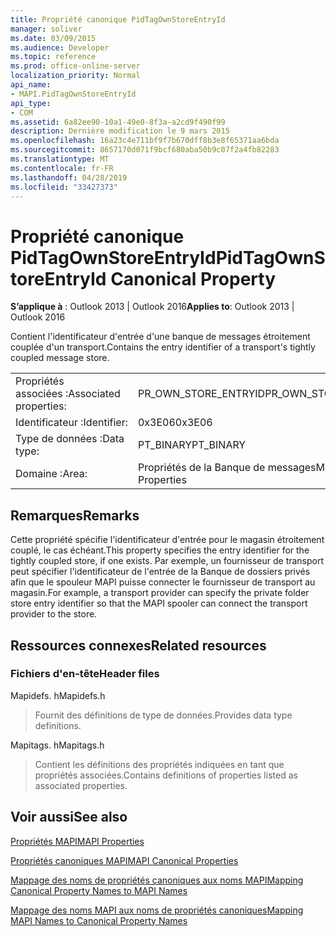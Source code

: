 ```yaml
---
title: Propriété canonique PidTagOwnStoreEntryId
manager: soliver
ms.date: 03/09/2015
ms.audience: Developer
ms.topic: reference
ms.prod: office-online-server
localization_priority: Normal
api_name:
- MAPI.PidTagOwnStoreEntryId
api_type:
- COM
ms.assetid: 6a82ee90-10a1-49e0-8f3a-a2cd9f490f99
description: Dernière modification le 9 mars 2015
ms.openlocfilehash: 16a23c4e711bf9f7b670dff8b3e8f65371aa6bda
ms.sourcegitcommit: 8657170d071f9bcf680aba50b9c07f2a4fb82283
ms.translationtype: MT
ms.contentlocale: fr-FR
ms.lasthandoff: 04/28/2019
ms.locfileid: "33427373"
---
```

# <a name="pidtagownstoreentryid-canonical-property"></a><span data-ttu-id="42eb5-103">Propriété canonique PidTagOwnStoreEntryId</span><span class="sxs-lookup"><span data-stu-id="42eb5-103">PidTagOwnStoreEntryId Canonical Property</span></span>

  
  
<span data-ttu-id="42eb5-104">**S’applique à** : Outlook 2013 | Outlook 2016</span><span class="sxs-lookup"><span data-stu-id="42eb5-104">**Applies to**: Outlook 2013 | Outlook 2016</span></span> 
  
<span data-ttu-id="42eb5-105">Contient l'identificateur d'entrée d'une banque de messages étroitement couplée d'un transport.</span><span class="sxs-lookup"><span data-stu-id="42eb5-105">Contains the entry identifier of a transport's tightly coupled message store.</span></span>
  
|||
|:-----|:-----|
|<span data-ttu-id="42eb5-106">Propriétés associées :</span><span class="sxs-lookup"><span data-stu-id="42eb5-106">Associated properties:</span></span>  <br/> |<span data-ttu-id="42eb5-107">PR_OWN_STORE_ENTRYID</span><span class="sxs-lookup"><span data-stu-id="42eb5-107">PR_OWN_STORE_ENTRYID</span></span>  <br/> |
|<span data-ttu-id="42eb5-108">Identificateur :</span><span class="sxs-lookup"><span data-stu-id="42eb5-108">Identifier:</span></span>  <br/> |<span data-ttu-id="42eb5-109">0x3E06</span><span class="sxs-lookup"><span data-stu-id="42eb5-109">0x3E06</span></span>  <br/> |
|<span data-ttu-id="42eb5-110">Type de données :</span><span class="sxs-lookup"><span data-stu-id="42eb5-110">Data type:</span></span>  <br/> |<span data-ttu-id="42eb5-111">PT_BINARY</span><span class="sxs-lookup"><span data-stu-id="42eb5-111">PT_BINARY</span></span>  <br/> |
|<span data-ttu-id="42eb5-112">Domaine :</span><span class="sxs-lookup"><span data-stu-id="42eb5-112">Area:</span></span>  <br/> |<span data-ttu-id="42eb5-113">Propriétés de la Banque de messages</span><span class="sxs-lookup"><span data-stu-id="42eb5-113">Message Store Properties</span></span>  <br/> |
   
## <a name="remarks"></a><span data-ttu-id="42eb5-114">Remarques</span><span class="sxs-lookup"><span data-stu-id="42eb5-114">Remarks</span></span>

<span data-ttu-id="42eb5-115">Cette propriété spécifie l'identificateur d'entrée pour le magasin étroitement couplé, le cas échéant.</span><span class="sxs-lookup"><span data-stu-id="42eb5-115">This property specifies the entry identifier for the tightly coupled store, if one exists.</span></span> <span data-ttu-id="42eb5-116">Par exemple, un fournisseur de transport peut spécifier l'identificateur de l'entrée de la Banque de dossiers privés afin que le spouleur MAPI puisse connecter le fournisseur de transport au magasin.</span><span class="sxs-lookup"><span data-stu-id="42eb5-116">For example, a transport provider can specify the private folder store entry identifier so that the MAPI spooler can connect the transport provider to the store.</span></span>
  
## <a name="related-resources"></a><span data-ttu-id="42eb5-117">Ressources connexes</span><span class="sxs-lookup"><span data-stu-id="42eb5-117">Related resources</span></span>

### <a name="header-files"></a><span data-ttu-id="42eb5-118">Fichiers d'en-tête</span><span class="sxs-lookup"><span data-stu-id="42eb5-118">Header files</span></span>

<span data-ttu-id="42eb5-119">Mapidefs. h</span><span class="sxs-lookup"><span data-stu-id="42eb5-119">Mapidefs.h</span></span>
  
> <span data-ttu-id="42eb5-120">Fournit des définitions de type de données.</span><span class="sxs-lookup"><span data-stu-id="42eb5-120">Provides data type definitions.</span></span>
    
<span data-ttu-id="42eb5-121">Mapitags. h</span><span class="sxs-lookup"><span data-stu-id="42eb5-121">Mapitags.h</span></span>
  
> <span data-ttu-id="42eb5-122">Contient les définitions des propriétés indiquées en tant que propriétés associées.</span><span class="sxs-lookup"><span data-stu-id="42eb5-122">Contains definitions of properties listed as associated properties.</span></span>
    
## <a name="see-also"></a><span data-ttu-id="42eb5-123">Voir aussi</span><span class="sxs-lookup"><span data-stu-id="42eb5-123">See also</span></span>



[<span data-ttu-id="42eb5-124">Propriétés MAPI</span><span class="sxs-lookup"><span data-stu-id="42eb5-124">MAPI Properties</span></span>](mapi-properties.md)
  
[<span data-ttu-id="42eb5-125">Propriétés canoniques MAPI</span><span class="sxs-lookup"><span data-stu-id="42eb5-125">MAPI Canonical Properties</span></span>](mapi-canonical-properties.md)
  
[<span data-ttu-id="42eb5-126">Mappage des noms de propriétés canoniques aux noms MAPI</span><span class="sxs-lookup"><span data-stu-id="42eb5-126">Mapping Canonical Property Names to MAPI Names</span></span>](mapping-canonical-property-names-to-mapi-names.md)
  
[<span data-ttu-id="42eb5-127">Mappage des noms MAPI aux noms de propriétés canoniques</span><span class="sxs-lookup"><span data-stu-id="42eb5-127">Mapping MAPI Names to Canonical Property Names</span></span>](mapping-mapi-names-to-canonical-property-names.md)

